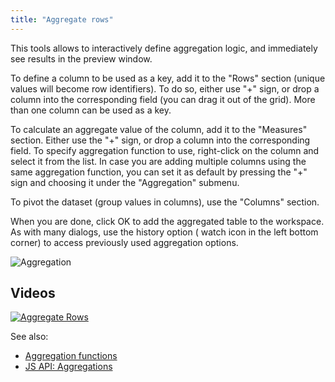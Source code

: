 ```yaml
---
title: "Aggregate rows"
---
```


This tools allows to interactively define aggregation logic, and immediately see results in the preview window.

To define a column to be used as a key, add it to the "Rows" section (unique values will become row identifiers). To do
so, either use "+" sign, or drop a column into the corresponding field (you can drag it out of the grid). More than one
column can be used as a key.

To calculate an aggregate value of the column, add it to the "Measures" section. Either use the
"+" sign, or drop a column into the corresponding field. To specify aggregation function to use, right-click on the
column and select it from the list. In case you are adding multiple columns using the same aggregation function, you can
set it as default by pressing the "+" sign and choosing it under the "Aggregation" submenu.

To pivot the dataset (group values in columns), use the "Columns" section.

When you are done, click OK to add the aggregated table to the workspace. As with many dialogs, use the history option (
watch icon in the left bottom corner) to access previously used aggregation options.

![Aggregation](../uploads/gifs/aggregate.gif "Aggregation")

## Videos

[![Aggregate Rows](../uploads/youtube/aggregate.png "Open on Youtube")](https://www.youtube.com/watch?v=1EI1w2HECrM)

See also:

* [Aggregation functions](functions/aggregation-functions.md)
* [JS API: Aggregations](https://public.datagrok.ai/js/samples/data-frame/aggregation)
